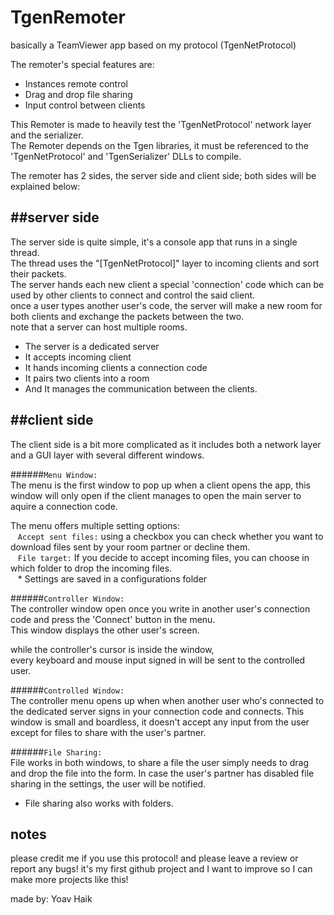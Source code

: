# TgenRemoter
basically a TeamViewer app based on my protocol (TgenNetProtocol)  

The remoter's special features are:  
* Instances remote control  
* Drag and drop file sharing  
* Input control between clients  

This Remoter is made to heavily test the 'TgenNetProtocol' network layer and the serializer.  
The Remoter depends on the Tgen libraries, it must be referenced to the 'TgenNetProtocol' and 'TgenSerializer' DLLs to compile.  

The remoter has 2 sides, the server side and client side; both sides will be explained below:  

##server side
--------------------------------------------------------------------------------------------------------------------------------
The server side is quite simple, it's a console app that runs in a single thread.  
The thread uses the "[TgenNetProtocol]" layer to incoming clients and sort their packets.  
The server hands each new client a special 'connection' code which can be used by other clients to connect and control the said client.  
once a user types another user's code, the server will make a new room for both clients and exchange the packets between the two.  
note that a server can host multiple rooms.  

* The server is a dedicated server  
* It accepts incoming client  
* It hands incoming clients a connection code  
* It pairs two clients into a room  
* And It manages the communication between the clients.  

##client side
--------------------------------------------------------------------------------------------------------------------------------

The client side is a bit more complicated as it includes both a network layer and a GUI layer with several different windows.  

######`Menu Window:`  
The menu is the first window to pop up when a client opens the app, this window will only open if the client manages to open the main server to aquire a connection code.  

The menu offers multiple setting options:  
&nbsp;&nbsp;&nbsp;`Accept sent files:` using a checkbox you can check whether you want to download files sent by your room partner or decline them.  
&nbsp;&nbsp;&nbsp;`File target:` If you decide to accept incoming files, you can choose in which folder to drop the incoming files.  
&nbsp;&nbsp;&nbsp;* Settings are saved in a configurations folder


######`Controller Window:`   
The controller window open once you write in another user's connection code and press the 'Connect' button in the menu.  
This window displays the other user's screen.  

while the controller's cursor is inside the window,  
every keyboard and mouse input signed in will be sent to the controlled user.


######`Controlled Window:`  
The controller menu opens up when when another user who's connected to the dedicated server signs in your connection code and connects.
This window is small and boardless, it doesn't accept any input from the user except for files to share with the user's partner.


######`File Sharing:`  
File works in both windows, to share a file the user simply needs to drag and drop the file into the form.
In case the user's partner has disabled file sharing in the settings, the user will be notified.  
* File sharing also works with folders.

notes
--------------------------------------------------------------------------------------------------------------------------------
please credit me if you use this protocol!
and please leave a review or report any bugs! it's my first github project and I want to improve so I can make more projects like this!

made by: Yoav Haik